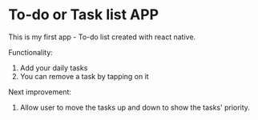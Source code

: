 # To-do or Task list APP
This is my first app - To-do list created with react native. 

Functionality:
1. Add your daily tasks
2. You can remove a task by tapping on it

Next improvement:
1. Allow user to move the tasks up and down to show the tasks' priority.


